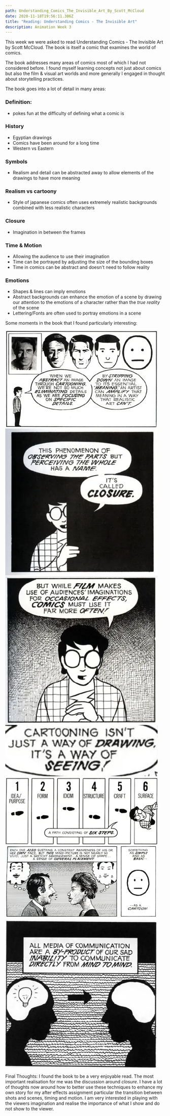 ```yaml
---
path: Understanding_Comics_The_Invisible_Art_By_Scott_McCloud
date: 2020-11-18T19:56:11.306Z
title: "Reading: Understanding Comics - The Invisible Art"
description: Animation Week 3
---
```


This week we were asked to read Understanding Comics - The Invisible Art by Scott McCloud. The book is itself a comic that examines the world of comics.

The book addresses many areas of comics most of which I had not considered before. I found myself learning concepts not just about comics but also the film & visual art worlds and more generally I engaged in thought about storytelling practices.

The book goes into a lot of detail in many areas:

### Definition:

- pokes fun at the difficulty of defining what a comic is

### History

- Egyptian drawings
- Comics have been around for a long time
- Western vs Eastern

### Symbols

- Realism and detail can be abstracted away to allow elements of the drawings to have more meaning

### Realism vs cartoony

- Style of japanese comics often uses extremely realistic backgrounds combined with less realistic characters

### Closure

- Imagination in between the frames

### Time & Motion

- Allowing the audience to use their imagination
- Time can be portrayed by adjusting the size of the bounding boxes
- Time in comics can be abstract and doesn't need to follow reality

### Emotions

- Shapes & lines can imply emotions
- Abstract backgrounds can enhance the emotion of a scene by drawing our attention to the emotions of a character rather than the _true reality_ of the scene
- Lettering/Fonts are often used to portray emotions in a scene

Some moments in the book that I found particularly interesting:

![](../assets/animation/week-3/comics1.png)
![](../assets/animation/week-3/comics2.png)
![](../assets/animation/week-3/comics3.png)
![](../assets/animation/week-3/comics4.png)
![](../assets/animation/week-3/comics5.png)
![](../assets/animation/week-3/comics6.png)
![](../assets/animation/week-3/comics7.png)

Final Thoughts:
I found the book to be a very enjoyable read. The most important realisation for me was the discussion around _closure_. I have a lot of thoughts now around how to better use these techniques to enhance my own story for my after effects assignment particular the transition between shots and scenes, timing and motion. I am very interested in playing with the viewers imagination and realise the importance of what I show and do not show to the viewer.
